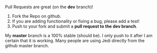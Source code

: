 Pull Requests are great (on the **dev** branch)!

 1. Fork the Repo on github.
 2. If you are adding functionality or fixing a bug, please add a test!
 3. Push to your fork and submit a **pull request to the dev branch**.

My **master** branch is a 100% stable (should be). I only push to it after I am
certain that it is working. Many people are using Jedi directly from the github
master branch. 
